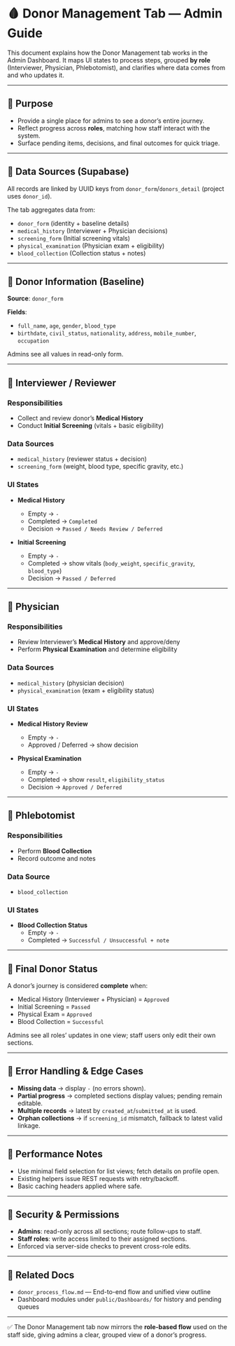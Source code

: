 # 🩸 Donor Management Tab — Admin Guide

This document explains how the Donor Management tab works in the Admin Dashboard. It maps UI states to process steps, grouped **by role** (Interviewer, Physician, Phlebotomist), and clarifies where data comes from and who updates it.

---

## 🔹 Purpose
- Provide a single place for admins to see a donor’s entire journey.  
- Reflect progress across **roles**, matching how staff interact with the system.  
- Surface pending items, decisions, and final outcomes for quick triage.  

---

## 🔹 Data Sources (Supabase)
All records are linked by UUID keys from `donor_form`/`donors_detail` (project uses `donor_id`).  

The tab aggregates data from:
- `donor_form` (identity + baseline details)  
- `medical_history` (Interviewer + Physician decisions)  
- `screening_form` (Initial screening vitals)  
- `physical_examination` (Physician exam + eligibility)  
- `blood_collection` (Collection status + notes)  

---

## 🔹 Donor Information (Baseline)
**Source**: `donor_form`  

**Fields**:  
- `full_name`, `age`, `gender`, `blood_type`  
- `birthdate`, `civil_status`, `nationality`, `address`, `mobile_number`, `occupation`  

Admins see all values in read-only form.  

---

## 🔹 Interviewer / Reviewer
### Responsibilities
- Collect and review donor’s **Medical History**  
- Conduct **Initial Screening** (vitals + basic eligibility)  

### Data Sources
- `medical_history` (reviewer status + decision)  
- `screening_form` (weight, blood type, specific gravity, etc.)  

### UI States
- **Medical History**  
  - Empty → `-`  
  - Completed → `Completed`  
  - Decision → `Passed / Needs Review / Deferred`  

- **Initial Screening**  
  - Empty → `-`  
  - Completed → show vitals (`body_weight`, `specific_gravity`, `blood_type`)  
  - Decision → `Passed / Deferred`  

---

## 🔹 Physician
### Responsibilities
- Review Interviewer’s **Medical History** and approve/deny  
- Perform **Physical Examination** and determine eligibility  

### Data Sources
- `medical_history` (physician decision)  
- `physical_examination` (exam + eligibility status)  

### UI States
- **Medical History Review**  
  - Empty → `-`  
  - Approved / Deferred → show decision  

- **Physical Examination**  
  - Empty → `-`  
  - Completed → show `result`, `eligibility_status`  
  - Decision → `Approved / Deferred`  

---

## 🔹 Phlebotomist
### Responsibilities
- Perform **Blood Collection**  
- Record outcome and notes  

### Data Source
- `blood_collection`  

### UI States
- **Blood Collection Status**  
  - Empty → `-`  
  - Completed → `Successful / Unsuccessful + note`  

---

## 🔹 Final Donor Status
A donor’s journey is considered **complete** when:  
- Medical History (Interviewer + Physician) = `Approved`  
- Initial Screening = `Passed`  
- Physical Exam = `Approved`  
- Blood Collection = `Successful`  

Admins see all roles’ updates in one view; staff users only edit their own sections.  

---

## 🔹 Error Handling & Edge Cases
- **Missing data** → display `-` (no errors shown).  
- **Partial progress** → completed sections display values; pending remain editable.  
- **Multiple records** → latest by `created_at`/`submitted_at` is used.  
- **Orphan collections** → if `screening_id` mismatch, fallback to latest valid linkage.  

---

## 🔹 Performance Notes
- Use minimal field selection for list views; fetch details on profile open.  
- Existing helpers issue REST requests with retry/backoff.  
- Basic caching headers applied where safe.  

---

## 🔹 Security & Permissions
- **Admins**: read-only across all sections; route follow-ups to staff.  
- **Staff roles**: write access limited to their assigned sections.  
- Enforced via server-side checks to prevent cross-role edits.  

---

## 🔹 Related Docs
- `donor_process_flow.md` — End-to-end flow and unified view outline  
- Dashboard modules under `public/Dashboards/` for history and pending queues  

---

✅ The Donor Management tab now mirrors the **role-based flow** used on the staff side, giving admins a clear, grouped view of a donor’s progress.  
